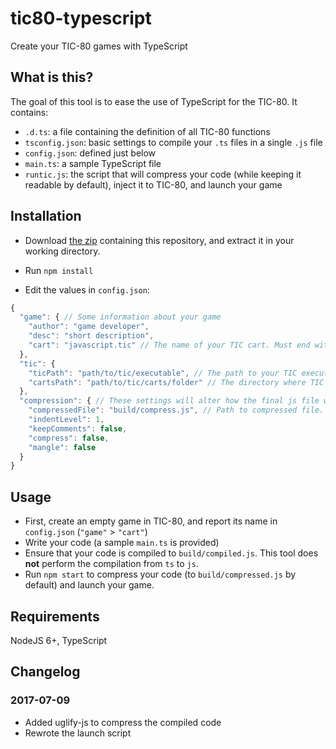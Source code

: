 # tic80-typescript
Create your TIC-80 games with TypeScript

## What is this?

The goal of this tool is to ease the use of TypeScript for the TIC-80. It contains:
- `.d.ts`: a file containing the definition of all TIC-80 functions
- `tsconfig.json`: basic settings to compile your `.ts` files in a single `.js` file
- `config.json`: defined just below
- `main.ts`: a sample TypeScript file
- `runtic.js`: the script that will compress your code (while keeping it readable by default), inject it to TIC-80, and launch your game 

## Installation

- Download [the zip](https://github.com/scambier/tic80-typescript/archive/master.zip) containing this repository, and extract it in your working directory.

- Run `npm install`

- Edit the values in `config.json`:
```js
{
  "game": { // Some information about your game
    "author": "game developer",
    "desc": "short description",
    "cart": "javascript.tic" // The name of your TIC cart. Must end with ".tic"
  },
  "tic": {
    "ticPath": "path/to/tic/executable", // The path to your TIC executable
    "cartsPath": "path/to/tic/carts/folder" // The directory where TIC stores its carts
  },
  "compression": { // These settings will alter how the final js file will look like
    "compressedFile": "build/compress.js", // Path to compressed file. You should not have to change this.
    "indentLevel": 1,
    "keepComments": false,
    "compress": false,
    "mangle": false
  }
}
```

## Usage

- First, create an empty game in TIC-80, and report its name in `config.json` (`"game"` > `"cart"`)
- Write your code (a sample `main.ts` is provided)
- Ensure that your code is compiled to `build/compiled.js`. This tool does **not** perform the compilation from `ts` to `js`.
- Run `npm start` to compress your code (to `build/compressed.js` by default) and launch your game.

## Requirements

NodeJS 6+, TypeScript


## Changelog

### 2017-07-09

- Added uglify-js to compress the compiled code
- Rewrote the launch script
